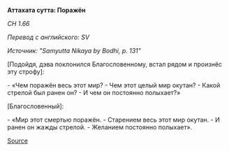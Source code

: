**Аттахата сутта: Поражён**

_СН 1\.66_

_Перевод с английского: SV_

_Источник: "Samyutta Nikaya by Bodhi, p\. 131"_

\[Подойдя, дэва поклонился Благословенному, встал рядом и произнёс эту строфу\]:

\- «Чем поражён весь этот мир? 
\- Чем этот целый мир окутан? 
\- Какой стрелой был ранен он? 
\- И чем он постоянно полыхает?»

\[Благословенный\]:

\- «Мир этот смертью поражён\. 
\- Старением весь этот мир окутан\. 
\- И ранен он жажды стрелой\. 
\- Желанием постоянно полыхает»\.

[Source](https://www\.theravada\.ru/Teaching/Canon/Suttanta/Texts/sn1_66\-attahata\-sutta\-sv\.htm)